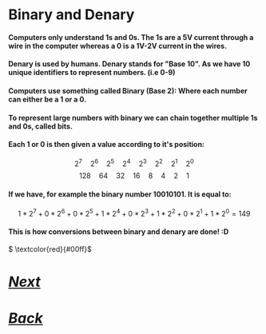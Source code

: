 # Binary and Denary
#### Computers only understand 1s and 0s. The 1s are a 5V current through a wire in the computer whereas a 0 is a 1V-2V current in the wires.    
#### Denary is used by humans. **Denary stands for "Base 10"**. As we have 10 unique identifiers to represent numbers. (i.e 0-9)   
#### Computers use something called **Binary (Base 2)**: Where each number can either be a 1 or a 0.  
#### To represent large numbers with binary we can chain together multiple 1s and 0s, called **bits**.   
#### Each 1 or 0 is then given a value according to it's position:
$$ 2^7\quad2^6\quad2^5\quad2^4\quad2^3\quad2^2\quad2^1\quad2^0 $$
$$ 128\quad64 \quad32\quad16\quad8\quad4\quad2\quad1$$
#### If we have, for example the binary number $10010101$. It is equal to: 
$$ 1*2^7+0*2^6+0*2^5+1*2^4+0*2^3+1*2^2+0*2^1+1*2^0 = 149$$
#### This is how conversions between binary and denary are done! :D

$ \textcolor{red}{#00ff}$

# [*Next*](../CS/C112.md)
# [*Back*](../CS/C110.md)